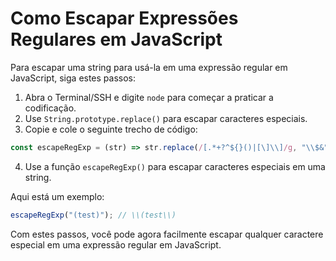 # Como Escapar Expressões Regulares em JavaScript

Para escapar uma string para usá-la em uma expressão regular em JavaScript, siga estes passos:

1.  Abra o Terminal/SSH e digite `node` para começar a praticar a codificação.
2.  Use `String.prototype.replace()` para escapar caracteres especiais.
3.  Copie e cole o seguinte trecho de código:

```js
const escapeRegExp = (str) => str.replace(/[.*+?^${}()|[\]\\]/g, "\\$&");
```

4.  Use a função `escapeRegExp()` para escapar caracteres especiais em uma string.

Aqui está um exemplo:

```js
escapeRegExp("(test)"); // \\(test\\)
```

Com estes passos, você pode agora facilmente escapar qualquer caractere especial em uma expressão regular em JavaScript.
